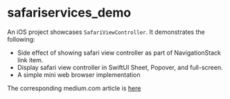 # safariservices_demo

An iOS project showcases `SafariViewController`. It demonstrates the following:

- Side effect of showing safari view controller as part of NavigationStack link item.
- Display safari view controller in SwiftUI Sheet, Popover, and full-screen.
- A simple mini web browser implementation

The corresponding medium.com article is [here]()
